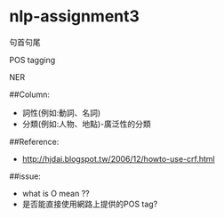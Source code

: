 # nlp-assignment3

句首句尾

POS tagging

NER

##Column:
* 詞性(例如:動詞、名詞)
* 分類(例如:人物、地點)-廣泛性的分類

##Reference:
* http://hjdai.blogspot.tw/2006/12/howto-use-crf.html

##issue:
* what is O mean ??
* 是否能直接使用網路上提供的POS tag?
